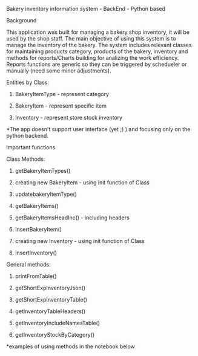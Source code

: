 Bakery inventory information system - BackEnd - Python based


Background

This application was built for managing a bakery shop inventory, it will be used by the shop staff.
The main objective of using this system is to manage the inventory of the bakery.
The system includes relevant classes for maintaining products category, products of the bakery, inventory and methods for reports/Charts building for analizing the work efficiency. 
Reports functions are generic so they can be triggered by schedueler or manually (need some minor adjustments).


Entities by Class:

1) BakeryItemType - represent category

2) BakeryItem - represent specific item

3) Inventory - represent store stock inventory

*The app doesn't support user interface (yet ;) ) and focusing only on the python backend.


important functions

Class Methods:
1) getBakeryItemTypes()

2) creating new BakeryItem - using init function of Class

3) updatebakeryItemType()

4) getBakeryItems()

5) getBakeryItemsHeadInc() - including headers

6) insertBakeryItem()

7) creating new Inventory - using init function of Class

8) insertInventory()

General methods:
1) printFromTable()

2) getShortExpInventoryJson()

3) getShortExpInventoryTable()

4) getInventoryTableHeaders()

5) getInventoryIncludeNamesTable()

6) getInventoryStockByCategory()

*examples of using methods in the notebook below
